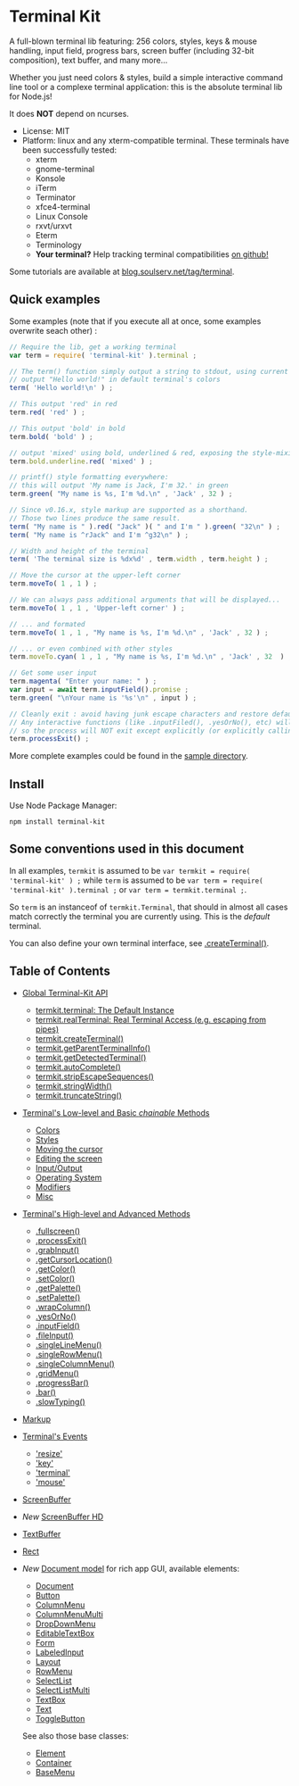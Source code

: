 

# Terminal Kit

A full-blown terminal lib featuring: 256 colors, styles, keys & mouse handling, input field, progress bars, 
screen buffer (including 32-bit composition), text buffer, and many more...

Whether you just need colors & styles, build a simple interactive command line tool or a complexe terminal application:
this is the absolute terminal lib for Node.js!

It does **NOT** depend on ncurses.

* License: MIT
* Platform: linux and any xterm-compatible terminal.
  These terminals have been successfully tested:
	* xterm
	* gnome-terminal
	* Konsole
	* iTerm
	* Terminator
	* xfce4-terminal
	* Linux Console
	* rxvt/urxvt
	* Eterm
	* Terminology
	* **Your terminal?** Help tracking terminal compatibilities [on github!](https://github.com/cronvel/terminal-kit/issues)

Some tutorials are available at [blog.soulserv.net/tag/terminal](http://blog.soulserv.net/tag/terminal/).



<a name="ref.quick"></a>
## Quick examples

Some examples (note that if you execute all at once, some examples overwrite seach other) :

```js
// Require the lib, get a working terminal
var term = require( 'terminal-kit' ).terminal ;

// The term() function simply output a string to stdout, using current style
// output "Hello world!" in default terminal's colors
term( 'Hello world!\n' ) ;

// This output 'red' in red
term.red( 'red' ) ;

// This output 'bold' in bold
term.bold( 'bold' ) ;

// output 'mixed' using bold, underlined & red, exposing the style-mixing syntax
term.bold.underline.red( 'mixed' ) ;

// printf() style formatting everywhere:
// this will output 'My name is Jack, I'm 32.' in green
term.green( "My name is %s, I'm %d.\n" , 'Jack' , 32 ) ;

// Since v0.16.x, style markup are supported as a shorthand.
// Those two lines produce the same result.
term( "My name is " ).red( "Jack" )( " and I'm " ).green( "32\n" ) ;
term( "My name is ^rJack^ and I'm ^g32\n" ) ;

// Width and height of the terminal
term( 'The terminal size is %dx%d' , term.width , term.height ) ;

// Move the cursor at the upper-left corner
term.moveTo( 1 , 1 ) ;

// We can always pass additional arguments that will be displayed...
term.moveTo( 1 , 1 , 'Upper-left corner' ) ;

// ... and formated
term.moveTo( 1 , 1 , "My name is %s, I'm %d.\n" , 'Jack' , 32 ) ;

// ... or even combined with other styles
term.moveTo.cyan( 1 , 1 , "My name is %s, I'm %d.\n" , 'Jack' , 32  ) ;

// Get some user input
term.magenta( "Enter your name: " ) ;
var input = await term.inputField().promise ;
term.green( "\nYour name is '%s'\n" , input ) ;

// Cleanly exit : avoid having junk escape characters and restore default style.
// Any interactive functions (like .inputFiled(), .yesOrNo(), etc) will open "stdin" and listen for events,
// so the process will NOT exit except explicitly (or explicitly calling .grabInput( false )).
term.processExit() ;
```

More complete examples could be found in the [sample directory](https://github.com/cronvel/terminal-kit/tree/master/sample).



## Install

Use Node Package Manager:

    npm install terminal-kit



## Some conventions used in this document

In all examples, `termkit` is assumed to be `var termkit = require( 'terminal-kit' ) ;` while `term` is assumed
to be `var term = require( 'terminal-kit' ).terminal ;` or `var term = termkit.terminal ;`.

So `term` is an instanceof of `termkit.Terminal`, that should in almost all cases match correctly the terminal you
are currently using. This is the *default* terminal.

You can also define your own terminal interface, see [.createTerminal()](#ref.createTerminal).



<a name="ref.TOC"></a>
## Table of Contents

* [Global Terminal-Kit API](global-api.md#top)
	* [termkit.terminal: The Default Instance](global-api.md#ref.terminal)
	* [termkit.realTerminal: Real Terminal Access (e.g. escaping from pipes)](global-api.md#ref.realTerminal)
	* [termkit.createTerminal()](global-api.md#ref.createTerminal)
	* [termkit.getParentTerminalInfo()](global-api.md#ref.getParentTerminalInfo)
	* [termkit.getDetectedTerminal()](global-api.md#ref.getDetectedTerminal)
	* [termkit.autoComplete()](global-api.md#ref.autoComplete)
	* [termkit.stripEscapeSequences()](global-api.md#ref.stripEscapeSequences)
	* [termkit.stringWidth()](global-api.md#ref.stringWidth)
	* [termkit.truncateString()](global-api.md#ref.truncateString)

* [Terminal's Low-level and Basic *chainable* Methods](low-level.md#top)
	* [Colors](low-level.md#ref.colors)
	* [Styles](low-level.md#ref.styles)
	* [Moving the cursor](low-level.md#ref.movingCursor)
	* [Editing the screen](low-level.md#ref.editingScreen)
	* [Input/Output](low-level.md#ref.io)
	* [Operating System](low-level.md#ref.operating-system)
	* [Modifiers](low-level.md#ref.modifiers)
	* [Misc](low-level.md#ref.misc)

* [Terminal's High-level and Advanced Methods](high-level.md#top)
	* [.fullscreen()](high-level.md#ref.fullscreen)
	* [.processExit()](high-level.md#ref.processExit)
	* [.grabInput()](high-level.md#ref.grabInput)
	* [.getCursorLocation()](high-level.md#ref.getCursorLocation)
	* [.getColor()](high-level.md#ref.getColor)
	* [.setColor()](high-level.md#ref.setColor)
	* [.getPalette()](high-level.md#ref.getPalette)
	* [.setPalette()](high-level.md#ref.setPalette)
	* [.wrapColumn()](high-level.md#ref.wrapColumn)
	* [.yesOrNo()](high-level.md#ref.yesOrNo)
	* [.inputField()](high-level.md#ref.inputField)
	* [.fileInput()](high-level.md#ref.fileInput)
	* [.singleLineMenu()](high-level.md#ref.singleLineMenu)
	* [.singleRowMenu()](high-level.md#ref.singleRowMenu)
	* [.singleColumnMenu()](high-level.md#ref.singleColumnMenu)
	* [.gridMenu()](high-level.md#ref.gridMenu)
	* [.progressBar()](high-level.md#ref.progressBar)
	* [.bar()](high-level.md#ref.bar)
	* [.slowTyping()](high-level.md#ref.slowTyping)
	
* [Markup](markup.md#top)
* [Terminal's Events](events.md#top)
	* ['resize'](events.md#ref.event.resize)
	* ['key'](events.md#ref.event.key)
	* ['terminal'](events.md#ref.event.terminal)
	* ['mouse'](events.md#ref.event.mouse)

* [ScreenBuffer](ScreenBuffer.md#top)
* *New* [ScreenBuffer HD](ScreenBufferHD.md#top)
* [TextBuffer](TextBuffer.md#top)
* [Rect](Rect.md#top)
* *New* [Document model](document-model.md#top) for rich app GUI, available elements:
	* [Document](document-model.md#ref.Document)
	* [Button](document-model.md#ref.Button)
	* [ColumnMenu](document-model.md#ref.ColumnMenu)
	* [ColumnMenuMulti](document-model.md#ref.ColumnMenuMulti)
	* [DropDownMenu](document-model.md#ref.DropDownMenu)
	* [EditableTextBox](document-model.md#ref.EditableTextBox)
	* [Form](document-model.md#ref.Form)
	* [LabeledInput](document-model.md#ref.LabeledInput)
	* [Layout](document-model.md#ref.Layout)
	* [RowMenu](document-model.md#ref.RowMenu)
	* [SelectList](document-model.md#ref.SelectList)
	* [SelectListMulti](document-model.md#ref.SelectListMulti)
	* [TextBox](document-model.md#ref.TextBox)
	* [Text](document-model.md#ref.Text)
	* [ToggleButton](document-model.md#ref.ToggleButton)

  See also those base classes:
	* [Element](document-model.md#ref.Element)
	* [Container](document-model.md#ref.Container)
	* [BaseMenu](document-model.md#ref.BaseMenu)

